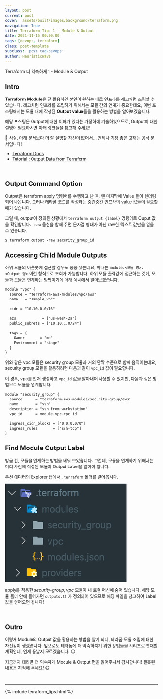 ```yaml
---
layout: post
current: post
cover:  assets/built/images/background/terraform.png
navigation: True
title: Terraform Tips 1 - Module & Output
date: 2021-11-15 00:00:00
tags: [devops, terraform]
class: post-template
subclass: 'post tag-devops'
author: HeuristicWave
---
```


Terraform 더 익숙하게 1 - Module & Output


## Intro

**Terraform Module**을 잘 활용하면 본인이 원하는 대로 인프라를 레고처럼 조립할 수 있습니다.
레고처럼 인프라를 조립하기 위해서는 모듈 간의 연계가 중요한데요,
이번 포스팅에서는 모듈 내에 작성된 **Output value**들을 활용하는 방법을 알아보겠습니다.

해당 포스팅은 Output에 대한 이해가 있다는 가정하에 기술하였으므로, Output에 대한 설명이 필요하시면 아래 링크들을 참고해 주세요!

🥲 사실, 아래 문서보다 더 잘 설명할 자신이 없어서... 언제나 가장 좋은 교재는 공식 문서입니다! 

- [Terraform Docs](https://www.terraform.io/docs/language/values/outputs.html)
- [Tutorial : Output Data from Terraform](https://learn.hashicorp.com/tutorials/terraform/outputs)

<br>

## Output Command Option

Output은 terraform apply 명령어를 수행하고 난 후, 맨 마지막에 Value 들이 렌더링 되어 나옵니다.
그러나 테라폼 코드를 작성하는 중간중간 인프라의 value 값들이 필요할 때가 있습니다.

그럴 때, output이 정의된 상황에서 `terraform output {label}` 명령어로 Ouput 값을 확인합니다.
`-raw` 옵션을 함께 주면 문자열 형태가 아닌 raw한 텍스트 값만을 얻을 수 있습니다.

```shell
$ terraform output -raw security_group_id
```

## Accessing Child Module Outputs

하위 모듈의 아웃풋에 접근할 경우도 종종 있는데요, 이때는 `module.<모듈 명>.<Output 명>` 이런 형식으로 조회가 가능합니다.
하위 모듈 출력값에 접근하는 것이, 모듈과 모듈은 연계하는 방법이기에 아래 예시에서 알아보겠습니다.

```shell
module "vpc" {
  source = "terraform-aws-modules/vpc/aws"
  name   = "sample_vpc"

  cidr = "10.10.0.0/16"

  azs            = ["us-west-2a"]
  public_subnets = ["10.10.1.0/24"]

  tags = {
    Owner       = "me"
    Environment = "stage"
  }
}
```

위와 같은 vpc 모듈은 security group 모듈과 거의 단짝 수준으로 함께 움직이는데요,
security group 모듈을 활용하려면 다음과 같이 `vpc_id` 값이 필요합니다.

이 경우, vpc를 먼저 생성하고 `vpc_id` 값을 알아내어 사용할 수 있지만, 다음과 같은 방법으로 모듈을 연계합니다.

```shell
module "security_group" {
  source      = "terraform-aws-modules/security-group/aws"
  name        = "ssh"
  description = "ssh from workstation"
  vpc_id      = module.vpc.vpc_id

  ingress_cidr_blocks = ["0.0.0.0/0"]
  ingress_rules       = ["ssh-tcp"]
}
```

## Find Module Output Label

방금 전, 모듈을 연계하는 방법을 배워 보았습니다. 그런데, 모듈을 연계하기 위해서는 미리 사전에 작성된 모듈의 Output Label을 알아야 합니다.

우선 에디터의 Explorer 탭에서 `.terraform` 폴더를 열어봅시다.

![module.png](../../assets/built/images/post/module.png)

apply를 적용한 *security-group, vpc* 모듈이 내 로컬 머신에 숨어 있습니다.
해당 모듈 폴더 안에 들어가면 `outputs.tf` 가 정의되어 있으므로 해당 파일을 참고하여 Label 값을 얻어오면 됩니다!

<br>

## Outro

이렇게 Module의 Output 값을 활용하는 방법을 알게 되니, 테라폼 모듈 조립에 대한 자신감이 생겼습니다. 
앞으로도 테라폼에 더 익숙하지기 위한 방법들을 시리즈로 연재할 계획인데, 언제 끝날지 모르겠습니다. 😑

지금까지 테라폼 더 익숙하게 Module & Output 편을 읽어주셔서 감사합니다! 잘못된 내용은 지적해 주세요! 😃

<br>

---

{% include terraform_tips.html %}

<br>